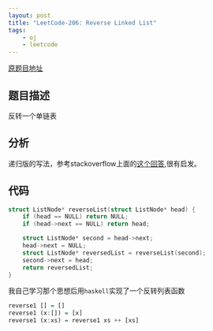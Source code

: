 ```yaml
---
layout: post
title: "LeetCode-206: Reverse Linked List"
tags:
    - oj
    - leetcode
---
```


[原题目地址](https://leetcode.com/problems/reverse-linked-list/#/description)

## 题目描述
反转一个单链表

## 分析
递归版的写法，参考stackoverflow上面的[这个回答][st],很有启发。

## 代码
```c
struct ListNode* reverseList(struct ListNode* head) {
    if (head == NULL) return NULL;
    if (head->next == NULL) return head;

    struct ListNode* second = head->next;
    head->next = NULL;
    struct ListNode* reversedList = reverseList(second);
    second->next = head;
    return reversedList;
}
```
我自己学习那个思想后用`haskell`实现了一个反转列表函数
```haskell
reverse1 [] = []
reverse1 (x:[]) = [x]
reverse1 (x:xs) = reverse1 xs ++ [xs]
```



[st]:http://stackoverflow.com/questions/354875/reversing-a-linked-list-in-java-recursively?page=1&tab=votes#tab-top
